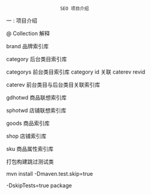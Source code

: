                        SEO 项目介绍


一 : 项目介绍


@  Collection 解释

brand 品牌索引库

category 后台类目索引库

categorys 前台类目索引库         category  id 关联  caterev revid

caterev 前台类目与后台类目关联索引库

gdhotwd 商品联想索引库

sphotwd 店铺联想索引库

goods 商品索引库

shop  店铺索引库

sku  商品属性索引库


打包构建跳过测试类

mvn install -Dmaven.test.skip=true

-DskipTests=true package